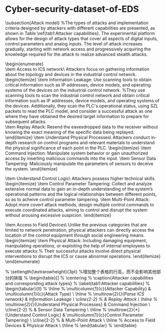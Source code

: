 # Cyber-security-dataset-of-EDS
 \subsection{Attack model}
%The types of attacks and implementation criteria designed by attackers with different capabilities are presented, as shown in Table \ref{tab1:Attacker capabilities}. 
 The experimental platform allows for the design of attack types that cover all aspects of digital inputs, control parameters and analog inputs. The level of attack increases gradually, starting with network access and progressively acquiring the knowledge required for the attack to realize advanced stealth attacks.
 
\begin{enumerate}  
\item Access to ICS network\\
 Attackers focus on gathering information about the topology and devices in the industrial control network.    
 \begin{itemize}
     \item Information Leakage: 
     Use scanning tools to obtain critical information such as IP addresses, device models, and operating systems of the devices on the industrial control network.
   %They use scanning tools to scan the industrial control network and obtain critical information such as IP addresses, device models, and operating systems of the devices. Additionally, they scan the PLC's operational status, using SZL packets to read the PLC model, and consider a successful attack as one where they have obtained the desired target information to prepare for subsequent attacks.  
   \item Replay Attack: 
   Resend the eavesdropped data to the receiver without knowing the exact meaning of the specific data being replayed.
 \end{itemize}
\item Understand Physical Processes\\
Attackers conduct in-depth research on control programs and relevant materials to understand the physical significance of each point in the PLC. 
 \begin{itemize}
     \item Command Injection: 
     Manipulate system behavior or gain unauthorized access by inserting malicious commands into the input.
     \item Sensor Data Tampering: 
     Maliciously manipulate the parameters of sensors to deceive the system.
 \end{itemize} 
 
\item Understand Control Logic\\
Attackers possess higher technical skills. 
 \begin{itemize}
     \item Control Parameter Tampering: 
     Collect and analyze extensive normal data to gain an in-depth understanding of the system’s operational patterns and the logical relationships between different points, so as to acheive control parameter tampering. 
     \item Multi-Point Attack: 
     Adopt more covert attack methods, design multiple control commands to execute coordinated attacks, aiming to control and disrupt the system without arousing excessive suspicion.
 \end{itemize}

\item Access to Field Devices\\
Unlike the previous categories that are limited to network penetration, physical attackers can directly access the location of the control equipment through social engineering means. 
 \begin{itemize}
     \item Physical Attack: 
     Including damaging equipment, manipulating operations, or exploiting the help of internal employees to execute attacks.% Their successful attacks involve direct physical interventions to disrupt the ICS or cause abnormal operations.
 \end{itemize}
\end{enumerate}  

% \setlength{\extrarowheight}{3pt} %增加整个表格的行高，而不会影响其他部分的排版
% \begin{table}[]
%     \centering
%     \caption{Attacker capabilities and corresponding attack types}
%     \label{tab1:Attacker capabilities}
%     \begin{tabular}{ll}
%         \hline
%         \multicolumn{1}{c}{Attacker Capability}           & \multicolumn{1}{c}{Attack Type}                 \\ \hline
%         \multirow{2}{*}{Parse ICS network}                & Information Leakage                             \\ \cline{2-2} 
%                                                           & Replay Attack                                   \\ \hline
%         \multirow{2}{*}{Understand Physical Processes}    & Command Injection                               \\ \cline{2-2} 
%                                                           & Sensor Data Tampering                           \\ \hline
%         \multirow{2}{*}{Understand Control Logic}         & \multicolumn{1}{c}{Control Parameter Tampering} \\ \cline{2-2} 
%                                                           & Multi-Point Attack                              \\ \hline
%         Access to Field Devices                           & Physical Attack                                 \\ \hline
%     \end{tabular}
% \end{table}
